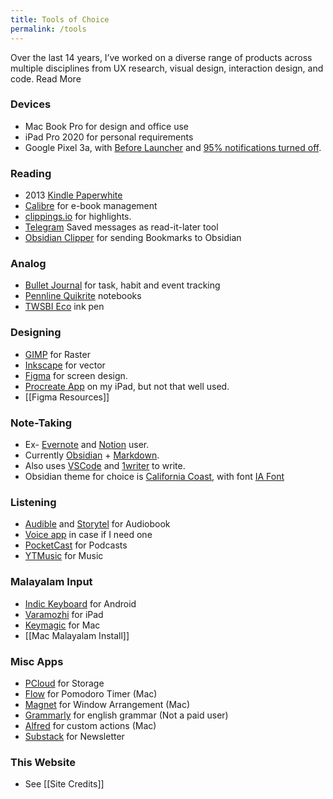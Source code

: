 ```yaml
---
title: Tools of Choice
permalink: /tools
---
```

Over the last 14 years, I’ve worked on a diverse range of products across multiple disciplines from UX research, visual design, interaction design, and code. Read More

### Devices
- Mac Book Pro for design and office use
- iPad Pro 2020 for personal requirements
- Google Pixel 3a, with [Before Launcher](https://play.google.com/store/apps/details?id=com.beforesoft.launcher&hl=en_IN&gl=US) and [95% notifications turned off](https://medium.com/make-time/six-years-with-a-distraction-free-iphone-8cf5eb4f97e3). 

### Reading
- 2013 [Kindle Paperwhite](https://amzn.to/3nGZ5nY)
- [Calibre](https://calibre-ebook.com/)  for e-book management
- [clippings.io](https://www.clippings.io/) for highlights. 
- [Telegram](https://telegram.org/) Saved messages as read-it-later tool
- [Obsidian Clipper](https://github.com/Liamballin/ObsidianBookmark) for sending Bookmarks to Obsidian

### Analog
- [Bullet Journal](https://bulletjournal.com/pages/learn) for task, habit and event tracking
- [Pennline Quikrite](https://amzn.to/2KG9uBJ) notebooks 
- [TWSBI Eco](https://amzn.to/3h2FLyU) ink pen

### Designing
- [GIMP](https://www.gimp.org/) for Raster
- [Inkscape](https://inkscape.org/)  for vector 
- [Figma](https://www.figma.com/) for screen design. 
- [Procreate App](https://procreate.art/) on my iPad, but not that well used.
- [[Figma Resources]]

### Note-Taking
- Ex- [Evernote](https://evernote.com/) and [Notion](https://www.notion.so/) user.
- Currently [Obsidian](https://obsidian.md/) + [Markdown](https://daringfireball.net/projects/markdown/).
- Also uses [VSCode](https://code.visualstudio.com/) and [1writer](https://1writerapp.com/) to write.
- Obsidian theme for choice is [California Coast](https://github.com/mgmeyers/obsidian-california-coast-theme), with font [IA Font](https://github.com/iaolo/iA-Fonts)

### Listening
- [Audible](https://www.audible.in/) and [Storytel](https://www.storytel.com/in/en/) for Audiobook
- [Voice app](https://play.google.com/store/apps/details?id=de.ph1b.audiobook&hl=en_IN&gl=US) in case if I need one 
- [PocketCast](https://www.pocketcasts.com/) for Podcasts
- [YTMusic](https://music.youtube.com/) for Music

### Malayalam Input
- [Indic Keyboard](https://play.google.com/store/apps/details?id=org.smc.inputmethod.indic&hl=en&gl=US) for Android
- [Varamozhi](https://apps.apple.com/us/app/varamozhi/id514987251)  for iPad
- [Keymagic](https://junix.in/keymagic-with-malayalam/) for Mac
- [[Mac Malayalam Install]]

### Misc Apps
- [PCloud](https://my.pcloud.com/) for Storage
- [Flow](https://flowapp.info/) for Pomodoro Timer (Mac)
- [Magnet](https://apps.apple.com/us/app/magnet/id441258766?mt=12) for Window Arrangement (Mac)
- [Grammarly](https://app.grammarly.com/) for english grammar (Not a paid user)
- [Alfred](https://www.alfredapp.com/) for custom actions (Mac)
- [Substack](https://substack.com/) for Newsletter

### This Website
- See [[Site Credits]]